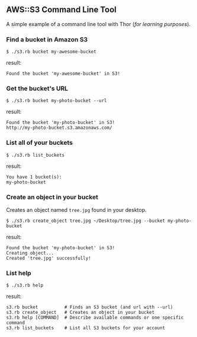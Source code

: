 ## AWS::S3 Command Line Tool

A simple example of a command line tool with Thor (_for learning purposes_).

### Find a bucket in Amazon S3

    $ ./s3.rb bucket my-awesome-bucket
    
result:    
    
    Found the bucket 'my-awesome-bucket' in S3!
    
### Get the bucket's URL

    $ ./s3.rb bucket my-photo-bucket --url
    
result:    
    
    Found the bucket 'my-photo-bucket' in S3!
    http://my-photo-bucket.s3.amazonaws.com/
    
### List all of your buckets

    $ ./s3.rb list_buckets
    
result:

    You have 1 bucket(s):
    my-photo-bucket
    
### Create an object in your bucket

Creates an object named `tree.jpg` found in your desktop.

    $ ./s3.rb create_object tree.jpg ~/Desktop/tree.jpg --bucket my-photo-bucket
    
result:
    
    Found the bucket 'my-photo-bucket' in S3!
    Creating object...
    Created 'tree.jpg' successfully!
    
### List help

    $ ./s3.rb help
    
result:    
    
    s3.rb bucket          # Finds an S3 bucket (and url with --url)
    s3.rb create_object   # Creates an object in your bucket
    s3.rb help [COMMAND]  # Describe available commands or one specific command
    s3.rb list_buckets    # List all S3 buckets for your account
